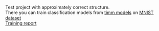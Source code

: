 Test project with approximately correct structure. <br>
There you can train classification models from <a href="https://github.com/rwightman/pytorch-image-models">timm models</a> on 
<a href="http://yann.lecun.com/exdb/mnist/">MNIST dataset</a>  <br>
<a href="https://wandb.ai/karine_ayrs/mnist-classification/reports/Report-on-MNIST-classification--VmlldzoxMTYyNDQ4"> Training report</a>

